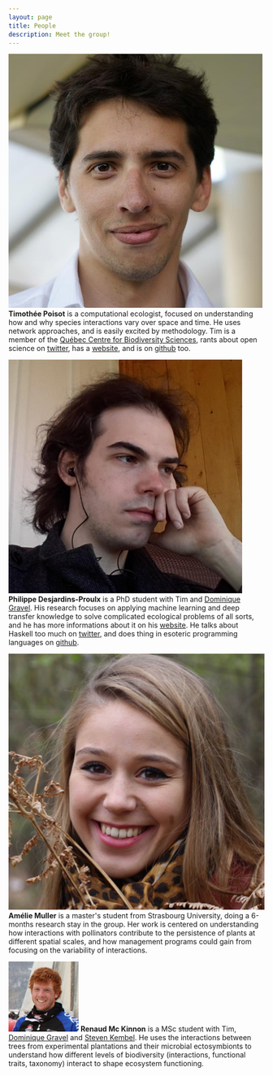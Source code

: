 ```yaml
---
layout: page
title: People
description: Meet the group!
---
```


<div class="pure-u-1 copy" markdown="1">

<img src="/mugshots/tim.jpg" class="mugshot"/> **Timothée Poisot** is a computational
ecologist, focused on understanding how and why species interactions
vary over space and time. He uses network approaches, and is
easily excited by methodology. Tim is a member of the [Québec
Centre for Biodiversity Sciences][qcbs], rants about open science on
[twitter](http://twitter.com/tpoi), has a [website](http://timotheepoisot.fr/),
and is on [github](http://github.com/tpoisot/) too.

</div>

<div class="pure-u-1 copy" markdown="1">

<img src="/mugshots/philippedesjardinsproulx.jpg" class="mugshot"/> **Philippe
Desjardins-Proulx** is a PhD student with Tim and [Dominique Gravel][dom]. His research focuses
on applying machine learning and deep transfer knowledge to solve complicated
ecological problems of all sorts, and he has more informations about it on
his [website](http://phdp.github.io/). He talks about Haskell too much on
[twitter](http://twitter.com/phdpqc/), and does thing in esoteric programming
languages on [github](http://github.com/phdp/).

</div>


<div class="pure-u-1 copy" markdown="1">

<img src="/mugshots/ameliemuller.jpg" class="mugshot"/> **Amélie Muller** is a master's
student from Strasbourg University, doing a 6-months research stay in the group.
Her work is centered on understanding how interactions with pollinators
contribute to the persistence of plants at different spatial scales, and how
management programs could gain from focusing on the variability of interactions.

</div>

<div class="pure-u-1 copy" markdown="1">

<img src="/mugshots/renaudmckinnon.png" class="mugshot"/> **Renaud Mc Kinnon** is a MSc
student with Tim, [Dominique Gravel][dom] and [Steven Kembel][skemb]. He
uses the interactions between trees from experimental plantations and their
microbial ectosymbionts to understand how different levels of biodiversity
(interactions, functional traits, taxonomy) interact to shape ecosystem
functioning.

</div>


[qcbs]: http://qcbs.ca/fr/membres/les-chercheurs/?profile=166
[dom]: http://chaire-eec.uqar.ca/
[skemb]: http://phylodiversity.net/skembel/index.html
